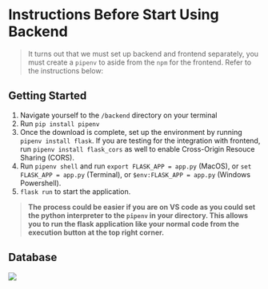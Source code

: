 # Instructions Before Start Using Backend

>It turns out that we must set up backend and frontend separately, you must create a ```pipenv``` to aside from the ```npm``` for the frontend. Refer to the instructions below:

## Getting Started

1. Navigate yourself to the ```/backend``` directory on your terminal
2. Run ```pip install pipenv```
3. Once the download is complete, set up the environment by running ```pipenv install flask```. If you are testing for the integration with frontend, run ```pipenv install flask_cors``` as well to enable Cross-Origin Resouce Sharing (CORS).
4. Run ```pipenv shell``` and run ```export FLASK_APP = app.py``` (MacOS), or ```set FLASK_APP = app.py``` (Terminal), or ```$env:FLASK_APP = app.py``` (Windows Powershell).
5. ```flask run``` to start the application.

> **The process could be easier if you are on VS code as you could set the python interpreter to the ```pipenv``` in your directory. This allows you to run the flask application like your normal code from the execution button at the top right corner.** <br>

## Database

<img src = '../images/_structure.png'>